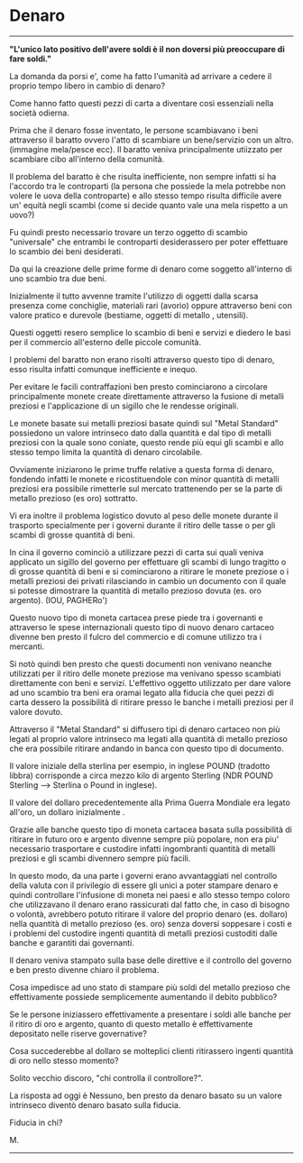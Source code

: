 # Denaro

---

**"L'unico lato positivo dell'avere soldi è il non doversi più preoccupare di fare soldi."**

La domanda da porsi e', come ha fatto l'umanità ad arrivare a cedere il proprio tempo libero in cambio di denaro?

Come hanno fatto questi pezzi di carta a diventare così essenziali nella società odierna.

Prima che il denaro fosse inventato, le persone scambiavano i beni attraverso il baratto ovvero l'atto di scambiare un bene/servizio con un altro. (immagine mela/pesce ecc).
Il baratto veniva principalmente utiizzato per scambiare cibo all'interno della comunità. 

Il problema del baratto è che risulta inefficiente, non sempre infatti si ha l'accordo tra le controparti (la persona che possiede la mela potrebbe non volere le uova della controparte) e allo stesso tempo risulta difficile avere un' equità negli scambi (come si decide quanto vale una mela rispetto a un uovo?)

Fu quindi presto necessario trovare un terzo oggetto di scambio "universale" che entrambi le controparti desiderassero per poter effettuare lo scambio dei beni desiderati.

Da qui la creazione delle prime forme di denaro come soggetto all'interno di uno scambio tra due beni.

Inizialmente il tutto avvenne tramite l'utilizzo di oggetti dalla scarsa presenza come conchiglie, materiali rari (avorio) oppure attraverso beni con valore pratico e durevole (bestiame, oggetti di metallo , utensili). 

Questi oggetti resero semplice lo scambio di beni e servizi e diedero le basi per il commercio all'esterno delle piccole comunità.

I problemi del baratto non erano risolti attraverso questo tipo di denaro, esso risulta infatti comunque inefficiente e inequo.

Per evitare le facili contraffazioni ben presto cominciarono a circolare principalmente monete create direttamente attraverso la fusione di metalli preziosi e l'applicazione di un sigillo che le rendesse originali.

Le monete basate sui metalli preziosi basate quindi sul "Metal Standard" possiedono un valore intrinseco dato dalla quantità e dal tipo di metalli preziosi con la quale sono coniate, questo rende più equi gli scambi e allo stesso tempo limita la quantità di denaro circolabile.

Ovviamente iniziarono le prime truffe relative a questa forma di denaro, fondendo infatti le monete e ricostituendole con minor quantità di metalli preziosi era possibile rimetterle sul mercato trattenendo per se la parte di metallo prezioso (es oro) sottratto.

Vi era inoltre il problema logistico dovuto al peso delle monete durante il trasporto specialmente per i governi durante il ritiro delle tasse o per gli scambi di grosse quantità di beni.

In cina il governo cominciò a utilizzare pezzi di carta sui quali veniva applicato un sigillo del governo per effettuare gli scambi di lungo tragitto o di grosse quantità di beni e si cominciarono a ritirare le monete preziose o i metalli preziosi dei privati rilasciando in cambio un documento con il quale si potesse dimostrare la quantità di metallo prezioso dovuta (es. oro argento). (IOU, PAGHERo')

Questo nuovo tipo di moneta cartacea prese piede tra i governanti e attraverso le spese internazionali questo tipo di nuovo denaro cartaceo divenne ben presto il fulcro del commercio e di comune utilizzo tra i mercanti.

Si notò quindi ben presto che questi documenti non venivano neanche utilizzati per il ritiro delle monete preziose ma venivano spesso scambiati direttamente con beni e servizi. L'effettivo oggetto utilizzato per dare valore ad uno scambio tra beni era oramai legato alla fiducia che quei pezzi di carta dessero la possibilità di ritirare presso le banche i metalli preziosi per il valore dovuto.

Attraverso il "Metal Standard" si diffusero tipi di denaro cartaceo non più legati al proprio valore intrinseco ma legati alla quantità di metallo prezioso che era possibile ritirare andando in banca con questo tipo di documento.

Il valore iniziale della sterlina per esempio, in inglese POUND (tradotto libbra) corrisponde a circa mezzo kilo di argento Sterling (NDR POUND Sterling --> Sterlina o Pound in inglese).

Il valore del dollaro precedentemente alla Prima Guerra Mondiale era legato all'oro, un dollaro inizialmente . 

Grazie alle banche questo tipo di moneta cartacea basata sulla possibilità di ritirare in futuro oro e argento divenne sempre più popolare, non era piu' necessario trasportare e custodire infatti ingombranti quantità di metalli preziosi e gli scambi divennero sempre più facili.

In questo modo, da una parte i governi erano avvantaggiati nel controllo della valuta con il privilegio di essere gli unici a poter stampare denaro e quindi controllare l'infusione di moneta nei paesi e allo stesso tempo coloro che utilizzavano il denaro erano rassicurati dal fatto che, in caso di bisogno o volontà, avrebbero potuto ritirare il valore del proprio denaro (es. dollaro) nella quantità di metallo prezioso (es. oro) senza doversi soppesare i costi e i problemi del custodire ingenti quantità di metalli preziosi custoditi dalle banche e garantiti dai governanti.

Il denaro veniva stampato sulla base delle direttive e il controllo del governo e ben presto divenne chiaro il problema.

Cosa impedisce ad uno stato di stampare più soldi del metallo prezioso che effettivamente possiede semplicemente aumentando il debito pubblico?

Se le persone iniziassero effettivamente a presentare i soldi alle banche per il ritiro di oro e argento, quanto di questo metallo è effettivamente depositato nelle riserve governative?

Cosa succederebbe al dollaro se molteplici clienti ritirassero ingenti quantità di oro nello stesso momento?

Solito vecchio discoro, "chi controlla il controllore?".

La risposta ad oggi è Nessuno, ben presto da denaro basato su un valore intrinseco diventò denaro basato sulla fiducia.

Fiducia in chi?

M.

---
